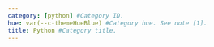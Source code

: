 ```yaml
---
category: [python] #Category ID.
hue: var(--c-themeHueBlue) #Category hue. See note [1].
title: Python #Category title.
---
```


